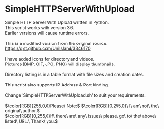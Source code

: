 # SimpleHTTPServerWithUpload
Simple HTTP Server With Upload written in Python.<br>
This script works with version 3.6.<br>
Earlier versions will cause runtime errors.<br><br>
This is a modified version from the original source.<br>
https://gist.github.com/UniIsland/3346170<br><br>
I have added icons for directory and videos.<br>
Pictures (BMP, GIF, JPG, PNG) will display thumbnails.<br><br>
Directory listing is in a table format with file sizes and creation dates.<br><br>
This script also supports IP Address & Port binding.<br><br>
Change 'SimpleHTTPServerWithUpload.sh' to suit your requirements.<br><br>
$\color[RGB]{255,0,0}Please\ Note:$
$\color[RGB]{0,255,0}\ I\ am\ not\ the\ original\ author.$<br>
$\color[RGB]{0,255,0}If\ there\ are\ any\ issues\ please\ go\ to\ the\ above\ listed\ URL.\ Thank\ you.$
